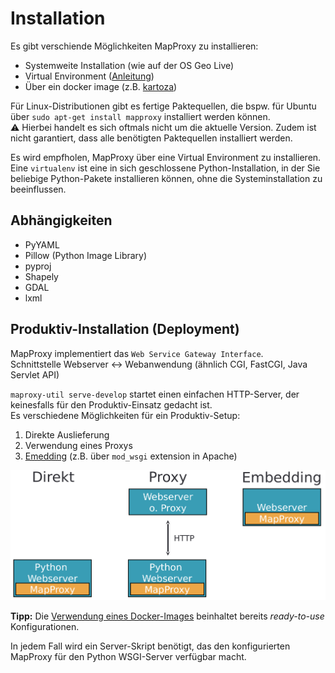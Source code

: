 # Installation

Es gibt verschiende Möglichkeiten MapProxy zu installieren:
- Systemweite Installation (wie auf der OS Geo Live)  
- Virtual Environment ([Anleitung](https://mapproxy.org/docs/latest/install.html#create-a-new-virtual-environment))
- Über ein docker image (z.B. [kartoza](https://hub.docker.com/r/kartoza/mapproxy))

Für Linux-Distributionen gibt es fertige Paktequellen, die bspw. für Ubuntu über `sudo apt-get install mapproxy` installiert werden können.  
⚠️ Hierbei handelt es sich oftmals nicht um die aktuelle Version. Zudem ist nicht garantiert, dass alle benötigten Paktequellen installiert werden.  

Es wird empfholen, MapProxy über eine Virtual Environment zu installieren. Eine `virtualenv` ist eine in sich geschlossene Python-Installation, in der Sie beliebige Python-Pakete installieren können, ohne die Systeminstallation zu beeinflussen.


## Abhängigkeiten
- PyYAML
- Pillow (Python Image Library)
- pyproj
- Shapely
- GDAL
- lxml

## Produktiv-Installation (Deployment)

MapProxy implementiert das `Web Service Gateway Interface`.  
Schnittstelle Webserver ↔ Webanwendung (ähnlich CGI, FastCGI, Java Servlet API)

`maproxy-util serve-develop` startet einen einfachen HTTP-Server, der keinesfalls für den Produktiv-Einsatz gedacht ist.  
Es verschiedene Möglichkeiten für ein Produktiv-Setup:

1. Direkte Auslieferung
2. Verwendung eines Proxys
3. [Emedding](https://mapproxy.org/docs/1.13.0/deployment.html#apache-mod-wsgi) (z.B. über `mod_wsgi` extension in Apache)

![Deployment Varianten](/img/deployment_variants.png)

**Tipp:** Die [Verwendung eines Docker-Images](https://github.com/justb4/docker-mapproxy) beinhaltet bereits *ready-to-use* Konfigurationen.

In jedem Fall wird ein Server-Skript benötigt, das den konfigurierten MapProxy für den Python WSGI-Server verfügbar macht.
